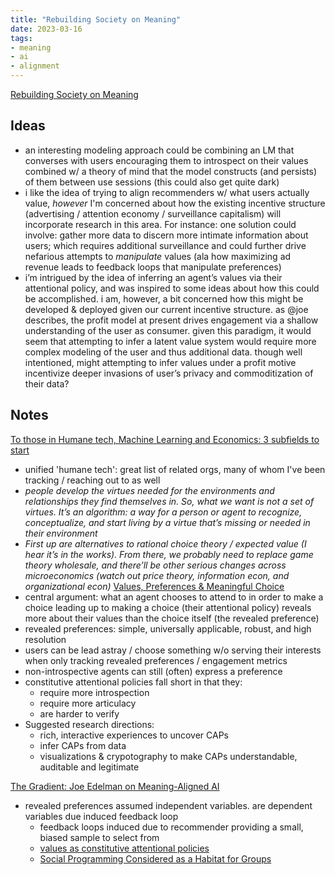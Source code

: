 ```yaml
---
title: "Rebuilding Society on Meaning"
date: 2023-03-16
tags:
- meaning
- ai
- alignment
---
```

[Rebuilding Society on Meaning](https://www.rebuildingmeaning.org/)
## Ideas
- an interesting modeling approach could be combining an LM that converses with users encouraging them to introspect on their values combined w/ a theory of mind that the model constructs (and persists) of them between use sessions (this could also get quite dark)
- i like the idea of trying to align recommenders w/ what users actually value, *however* I'm concerned about how the existing incentive structure (advertising / attention economy / surveillance capitalism) will incorporate research in this area. For instance: one solution could involve: gather more data to discern more intimate information about users; which requires additional surveillance and could further drive nefarious attempts to *manipulate* values (ala how maximizing ad revenue leads to feedback loops that manipulate preferences)
- i’m intrigued by the idea of inferring an agent’s values via their attentional policy, and was inspired to some ideas about how this could be accomplished. i am, however, a bit concerned how this might be developed & deployed given our current incentive structure. as @joe describes, the profit model at present drives engagement via a shallow understanding of the user as consumer. given this paradigm, it would seem that attempting to infer a latent value system would require more complex modeling of the user and thus additional data. though well intentioned, might attempting to infer values under a profit motive incentivize deeper invasions of user’s privacy and commoditization of their data?

## Notes
[To those in Humane tech, Machine Learning and Economics: 3 subfields to start](https://rebuildingmeaning.substack.com/p/lets-convene-researchers-and-makers)
- unified 'humane tech': great list of related orgs, many of whom I've been tracking / reaching out to as well
- *people develop the virtues needed for the environments and relationships they find themselves in. So, what we want is not a set of virtues. It’s an algorithm: a way for a person or agent to recognize, conceptualize, and start living by a virtue that’s missing or needed in their environment*
- *First up are alternatives to rational choice theory / expected value (I hear it’s in the works). From there, we probably need to replace game theory wholesale, and there’ll be other serious changes across microeconomics (watch out price theory, information econ, and organizational econ)*
[Values, Preferences & Meaningful Choice](https://github.com/jxe/vpm/blob/master/vpm.pdf)
- central argument: what an agent chooses to attend to in order to make a choice leading up to making a choice (their attentional policy) reveals more about their values than the choice itself (the revealed preference)
- revealed preferences: simple, universally applicable, robust, and high resolution
- users can be lead astray / choose something w/o serving their interests when only tracking revealed preferences / engagement metrics
- non-introspective agents can still (often) express a preference
- constitutive attentional policies fall short in that they:
	- require more introspection
	- require more articulacy
	- are harder to verify
- Suggested research directions:
	- rich, interactive experiences to uncover CAPs
	- infer CAPs from data
	- visualizations & crypotography to make CAPs understandable, auditable and legitimate
	
[The Gradient: Joe Edelman on Meaning-Aligned AI](https://open.substack.com/pub/thegradientpub/p/joe-edelman-meaning-aligned-ai?r=1u24h5&utm_campaign=post&utm_medium=web)
- revealed preferences assumed independent variables. are dependent variables due induced feedback loop
	- feedback loops induced due to recommender providing a small, biased sample to select from
	- [values as constitutive attentional policies](https://github.com/jxe/vpm/blob/master/vpm.pdf)
	- [Social Programming Considered as a Habitat for Groups](https://nxhx.org/pdf/edelman-habitat.pdf)